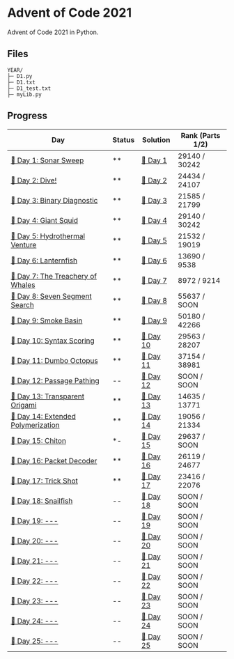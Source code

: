 # Advent of Code 2021
Advent of Code 2021 in Python.

## Files
```
YEAR/
├─ D1.py
├─ D1.txt
├─ D1_test.txt
├─ myLib.py
```

## Progress
| Day                                 | Status   | Solution                           | Rank (Parts 1/2) |
| -----------                        | ---------| --------                            | ---------   |
| [🎄 Day 1: Sonar Sweep](https://adventofcode.com/2021/day/1)      | **    | [🎯 Day 1](D1.py)       | 29140 / 30242 |
| [🎄 Day 2: Dive!](https://adventofcode.com/2021/day/2)            | **    | [🎯 Day 2](D2.py)       | 24434 / 24107  |
| [🎄 Day 3: Binary Diagnostic](https://adventofcode.com/2021/day/3)            | **    | [🎯 Day 3](D3.py)       | 21585 / 21799 |
| [🎄 Day 4: Giant Squid](https://adventofcode.com/2021/day/4)            | **    | [🎯 Day 4](D4.py)       | 29140 / 30242 |
| [🎄 Day 5: Hydrothermal Venture](https://adventofcode.com/2021/day/5)            | **    | [🎯 Day 5](D5.py)       | 21532   / 19019  |
| [🎄 Day 6: Lanternfish](https://adventofcode.com/2021/day/6)            | **    | [🎯 Day 6](D6.py)       | 13690   / 9538   |
| [🎄 Day 7: The Treachery of Whales](https://adventofcode.com/2021/day/7)            | **    | [🎯 Day 7](D7.py)       | 8972   / 9214   |
| [🎄 Day 8: Seven Segment Search](https://adventofcode.com/2021/day/8)            | **    | [🎯 Day 8](D8.py)       | 55637        / SOON   |
| [🎄 Day 9: Smoke Basin](https://adventofcode.com/2021/day/9)            | **    | [🎯 Day 9](D9.py)       | 50180  / 42266   |
| [🎄 Day 10: Syntax Scoring](https://adventofcode.com/2021/day/10)            | **    | [🎯 Day 10](D10.py)       | 29563   / 28207  |
| [🎄 Day 11: Dumbo Octopus](https://adventofcode.com/2021/day/11)            | **    | [🎯 Day 11](D11.py)       | 37154   / 38981  |
| [🎄 Day 12: Passage Pathing](https://adventofcode.com/2021/day/12)            | --    | [🎯 Day 12](D12.py)       | SOON   / SOON  |
| [🎄 Day 13: Transparent Origami](https://adventofcode.com/2021/day/13)            | **    | [🎯 Day 13](D13.py)       | 14635 / 13771     |
| [🎄 Day 14: Extended Polymerization](https://adventofcode.com/2021/day/14)            | **    | [🎯 Day 14](D14.py)       | 19056 / 21334     |
| [🎄 Day 15: Chiton](https://adventofcode.com/2021/day/15)            | *-    | [🎯 Day 15](D15.py)       | 29637       / SOON     |
| [🎄 Day 16: Packet Decoder](https://adventofcode.com/2021/day/16)            | **   | [🎯 Day 16](D16.py)       | 26119  / 24677     |
| [🎄 Day 17: Trick Shot](https://adventofcode.com/2021/day/17)            | **    | [🎯 Day 17](D17.py)       | 23416   / 22076    |
| [🎄 Day 18: Snailfish](https://adventofcode.com/2021/day/18)            | --    | [🎯 Day 18](D18.py)       | SOON   / SOON    |
| [🎄 Day 19: ---](https://adventofcode.com/2021/day/19)            | --    | [🎯 Day 19](D19.py)       | SOON   / SOON    |
| [🎄 Day 20: ---](https://adventofcode.com/2021/day/20)            | --    | [🎯 Day 20](D20.py)       | SOON   / SOON    |
| [🎄 Day 21: ---](https://adventofcode.com/2021/day/21)            | --    | [🎯 Day 21](D21.py)       | SOON   / SOON    |
| [🎄 Day 22: ---](https://adventofcode.com/2021/day/22)            | --    | [🎯 Day 22](D22.py)       | SOON   / SOON    |
| [🎄 Day 23: ---](https://adventofcode.com/2021/day/23)            | --    | [🎯 Day 23](D23.py)       | SOON   / SOON    |
| [🎄 Day 24: ---](https://adventofcode.com/2021/day/24)            | --    | [🎯 Day 24](D24.py)       | SOON   / SOON    |
| [🎄 Day 25: ---](https://adventofcode.com/2021/day/25)            | --    | [🎯 Day 25](D25.py)       | SOON   / SOON    |
